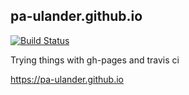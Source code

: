 ## pa-ulander.github.io

[![Build Status](https://travis-ci.com/pa-ulander/pa-ulander.github.io.svg?branch=main)](https://travis-ci.com/pa-ulander/pa-ulander.github.io)

Trying things with gh-pages and travis ci

https://pa-ulander.github.io
